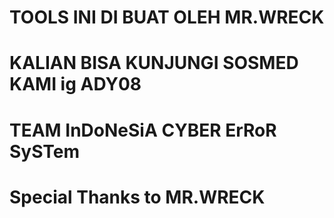 # TOOLS INI DI BUAT OLEH MR.WRECK
# KALIAN BISA KUNJUNGI SOSMED KAMI ig ADY08
# TEAM InDoNeSiA CYBER ErRoR SySTem
# Special Thanks to MR.WRECK
